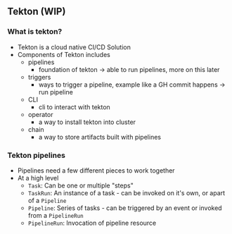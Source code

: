 ## Tekton (WIP)

### What is tekton?
- Tekton is a cloud native CI/CD Solution
- Components of Tekton includes
    - pipelines
        - foundation of tekton -> able to run pipelines, more on this later
    - triggers
        - ways to trigger a pipeline, example like a GH commit happens -> run pipeline
    - CLI
        - cli to interact with tekton
    - operator
        - a way to install tekton into cluster
    - chain
        - a way to store artifacts built with pipelines

### Tekton pipelines
- Pipelines need a few different pieces to work together
- At a high level
    - `Task`: Can be one or multiple "steps"
    - `TaskRun`: An instance of a task - can be invoked on it's own, or apart of a `Pipeline`
    - `Pipeline`: Series of tasks - can be triggered by an event or invoked from a `PipelineRun`
    - `PipelineRun`: Invocation of pipeline resource